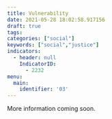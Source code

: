 ```yaml
---
title: Vulnerability
date: 2021-05-28 18:02:58.917156
draft: true
tags: 
categories: ["social"]
keywords: ["social","justice"]
indicators:
  - header: null
    IndicatorID:
      - 2232
menu:
  main:
    identifier: '03'
---
```

 
More information coming soon.


